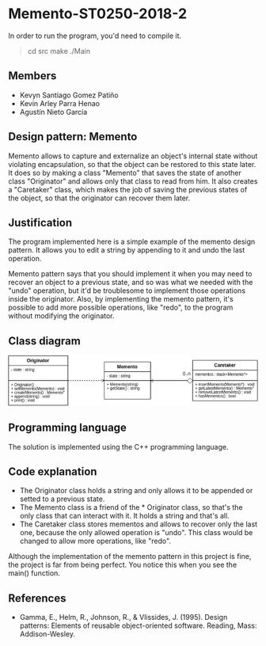 # Memento-ST0250-2018-2

In order to run the program, you'd need to compile it.

> cd src
> make
> ./Main

## Members

* Kevyn Santiago Gomez Patiño
* Kevin Arley Parra Henao
* Agustín Nieto García

## Design pattern: Memento

Memento allows to capture and externalize an object's internal state without violating encapsulation, so that the object can be restored to this state later. It does so by making a class "Memento" that saves the state of another class "Originator" and allows only that class to read from him. It also creates a "Caretaker" class, which makes the job of saving the previous states of the object, so that the originator can recover them later.

## Justification

The program implemented here is a simple example of the memento design pattern. It allows you to edit a string by appending to it and undo the last operation.

Memento pattern says that you should implement it when you may need to recover an object to a previous state, and so was what we needed with the "undo" operation, but it'd be troublesome to implement those operations inside the originator. Also, by implementing the memento pattern, it's possible to add more possible operations, like "redo", to the program without modifying the originator.

## Class diagram

![alt text](/diagrams/class_diagram.png)

## Programming language

The solution is implemented using the C++ programming language.

## Code explanation

* The Originator class holds a string and only allows it to be appended or setted to a previous state.
* The Memento class is a friend of the * Originator class, so that's the only class that can interact with it. It holds a string and that's all.
* The Caretaker class stores mementos and allows to recover only the last one, because the only allowed operation is "undo". This class would be changed to allow more operations, like "redo".

Although the implementation of the memento pattern in this project is fine, the project is far from being perfect. You notice this when you see the main() function.

## References

* Gamma, E., Helm, R., Johnson, R., & Vlissides, J. (1995). Design patterns: Elements of reusable object-oriented software. Reading, Mass: Addison-Wesley.